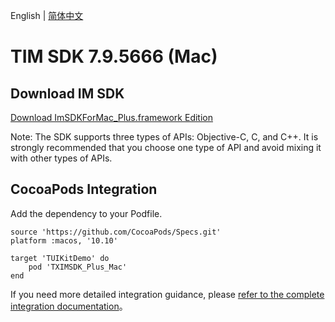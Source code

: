 English | [简体中文](./README_ZH.md)

# TIM SDK 7.9.5666 (Mac)

## Download IM SDK

[Download ImSDKForMac_Plus.framework Edition](https://im.sdk.qcloud.com/download/plus/7.9.5666/ImSDKForMac_Plus_7.9.5666.framework.zip)

Note: The SDK supports three types of APIs: Objective-C, C, and C++. It is strongly recommended that you choose one type of API and avoid mixing it with other types of APIs.

## CocoaPods Integration
Add the dependency to your Podfile.

```
source 'https://github.com/CocoaPods/Specs.git'
platform :macos, '10.10'

target 'TUIKitDemo' do
    pod 'TXIMSDK_Plus_Mac'
end
```

If you need more detailed integration guidance, please [refer to the complete integration documentation](https://www.tencentcloud.com/document/product/1047/34308)。
